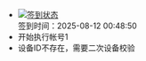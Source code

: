 - [![签到状态](https://github.com/womade/Cloud189-Actions/actions/workflows/main.yml/badge.svg?branch=main)](https://github.com/womade/Cloud189-Actions/actions/workflows/main.yml) <br> 签到时间：2025-08-12 00:48:50
- 开始执行帐号1
- 设备ID不存在，需要二次设备校验
